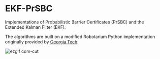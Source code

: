 # EKF-PrSBC

Implementations of Probabilistic Barrier Certificates (PrSBC) and the Extended Kalman Filter (EKF).

The algorithms are built on a modified Robotarium Python implementation originally provided by [Georgia Tech](https://www.robotarium.gatech.edu/).



![ezgif com-cut](https://github.com/user-attachments/assets/695d7b70-e371-4b34-86ed-395645849eb7)
